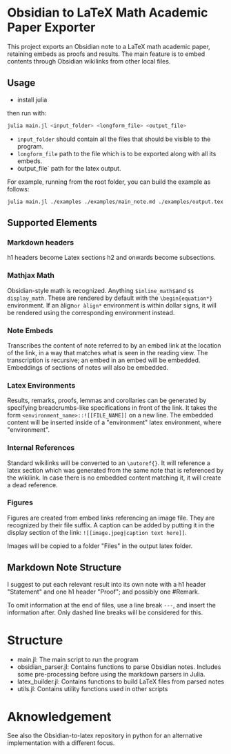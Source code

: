 # Obsidian to LaTeX Math Academic Paper Exporter

This project exports an Obsidian note to a LaTeX math academic paper, retaining embeds as proofs and results. The main feature is to embed contents through Obsidian wikilinks from other local files.

## Usage

- install julia

then run with:
```bash
julia main.jl <input_folder> <longform_file> <output_file>
```

- `input_folder` should contain all the files that should be visible to the program.
- `longform_file` path to the file which is to be exported along with all its embeds.
- òutput_file` path for the latex output.

For example, running from the root folder, you can build the example as follows:
```
julia main.jl ./examples ./examples/main_note.md ./examples/output.tex
```
## Supported Elements
### Markdown headers 
h1 headers become Latex sections h2 and onwards become subsections.
### Mathjax Math
Obsidian-style math is recognized. Anything `$inline_math$`and `$$ display_math`. These are rendered by default with the `\begin{equation*}` environment. If an àlign`or àlign*` environment is within dollar signs, it will be rendered using the corresponding environment instead.

### Note Embeds
Transcribes the content of note referred to by an embed link at the location of the link, in a way that matches what is seen in the reading view. The transcription is recursive; an embed in an embed will be embedded. Embeddings of sections of notes will also be embedded.
### Latex Environments
Results, remarks, proofs, lemmas and corollaries can be generated by specifying breadcrumbs-like specifications in front of the link. It takes the form `<environment_name>::![[FILE_NAME]]` on a new line. The embedded content will be inserted inside of a "environment" latex environment, where "environment".

### Internal References
Standard wikilinks will be converted to an `\autoref{}`. It will reference a latex section which was generated from the same note that is referenced by the wikilink. In case there is no embedded content matching it, it will create a dead reference.

### Figures
Figures are created from embed links referencing an image file. They are recognized by their file suffix. A caption can be added by putting it in the display section of the link: `![[image.jpeg|caption text here]]`.

Images will be copied to a folder "Files" in the output latex folder.

## Markdown Note Structure

I suggest to put each relevant result into its own note with a h1 header "Statement" and one h1 header "Proof"; and possibly one #Remark.

To omit information at the end of files, use a line break `---`, and insert the information after. Only dashed line breaks will be considered for this.

# Structure

- main.jl: The main script to run the program
- obsidian_parser.jl: Contains functions to parse Obsidian notes. Includes some pre-processing before using the markdown parsers in Julia.
- latex_builder.jl: Contains functions to build LaTeX files from parsed notes
- utils.jl: Contains utility functions used in other scripts

# Aknowledgement

See also the Obsidian-to-latex repository in python for an alternative implementation with a different focus.